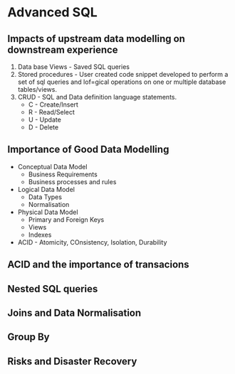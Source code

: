 # Advanced SQL

## Impacts of upstream data modelling on downstream experience

1. Data base Views - Saved SQL queries
2. Stored procedures - User created code snippet developed to perform a set of sql queries and lof=gical operations on one or multiple database tables/views.
3. CRUD - SQL and Data definition language statements.
    - C - Create/Insert
    - R - Read/Select
    - U - Update
    - D - Delete

## Importance of Good Data Modelling
  - Conceptual Data Model
    - Business Requirements
    - Business processes and rules
  - Logical Data Model
    - Data Types
    - Normalisation
  - Physical Data Model
    - Primary and Foreign Keys
    - Views
    - Indexes
  - ACID - Atomicity, COnsistency, Isolation, Durability
    

## ACID and the importance of transacions

## Nested SQL queries 

## Joins and Data Normalisation

## Group By

## Risks and Disaster Recovery 
